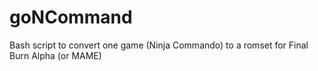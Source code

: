 # goNCommand
Bash script to convert one game (Ninja Commando) to a romset for Final Burn Alpha (or MAME)
